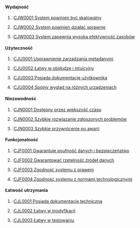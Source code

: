 #### Wydajność

1. :[CJW0001 System powinien być skalowalny](cechy.jakosciowe/CJW0001.md)

2. :[CJW0002 System powinien działać sprawnie](cechy.jakosciowe/CJW0002.md)

3. :[CJW0003 System zapewnia wysoką efektywność zasobów](cechy.jakosciowe/CJW0003.md)

#### Użyteczność

1. :[CJU0001 Usprawnienie zarządzania metadanymi](cechy.jakosciowe/CJU0001.md)

2. :[CJU0002 Łatwy w obsłudze i intuicyjny](cechy.jakosciowe/CJU0002.md)

3. :[CJU0003 Posiada dokumentację użytkownika](cechy.jakosciowe/CJU0003.md)

4. :[CJU0004 Spójny wygląd na różnych urządzeniach](cechy.jakosciowe/CJU0004.md)

#### Niezawodność

1. :[CJN0001 Dostępny przez większość czasu](cechy.jakosciowe/CJN0001.md)

2. :[CJN0002 Szybkie rozwiązanie zgłoszonych problemów](cechy.jakosciowe/CJN0002.md)

3. :[CJN0003 Szybkie przywrócenie po awarii](cechy.jakosciowe/CJN0003.md)

#### Funkcjonalność

1. :[CJF0001 Gwarantuje poufność danych i bezpieczeństwo](cechy.jakosciowe/CJF0001.md)

2. :[CJF0002 Gwarantować rzetelność źródeł danych](cechy.jakosciowe/CJF0002.md)

3. :[CJF0003 Zgodność systemu z prawem](cechy.jakosciowe/CJF0003.md)

4. :[CJF0004 Zgodność systemu z normami technologicznymi](cechy.jakosciowe/CJF0004.md)

#### Łatwość utrzymania

1. :[CJL0001 Posiada dokumentację techniczną](cechy.jakosciowe/CJL0001.md)

2. :[CJL0002 Łatwy w modyfikacji](cechy.jakosciowe/CJL0002.md)

3. :[CJL0003 Łatwy w testowaniu](cechy.jakosciowe/CJL0003.md)